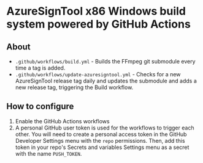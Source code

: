 # AzureSignTool x86 Windows build system powered by GitHub Actions

## About
- `.github/workflows/build.yml` - Builds the FFmpeg git submodule every time a tag is added.
- `.github/workflows/update-azuresigntool.yml` - Checks for a new AzureSignTool release tag daily and updates the submodule and adds a new release tag, triggering the Build workflow.

## How to configure
1. Enable the GitHub Actions workflows
2. A personal GitHub user token is used for the workflows to trigger each other. You will need to create a personal access token in the GitHub Developer Settings menu with the `repo` permissions. Then, add this token in your repo's Secrets and variables Settings menu as a secret with the name `PUSH_TOKEN`.
